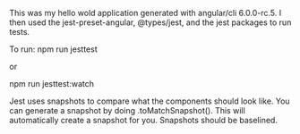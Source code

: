 This was  my hello wold application generated with angular/cli 6.0.0-rc.5.  I then used the jest-preset-angular, @types/jest, and the jest packages to run tests.

To run:
  npm run jesttest

  or 

  npm run jesttest:watch

  Jest uses snapshots to compare what the components should look like. You can generate a snapshot by doing .toMatchSnapshot().  This will automatically create a snapshot for you.  Snapshots should be baselined.

  